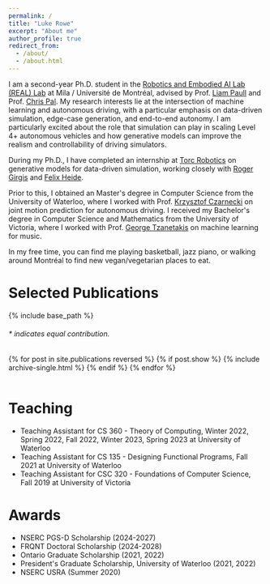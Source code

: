 ```yaml
---
permalink: /
title: "Luke Rowe"
excerpt: "About me"
author_profile: true
redirect_from: 
  - /about/
  - /about.html
---
```


I am a second-year Ph.D. student in the [Robotics and Embodied AI Lab (REAL) Lab](https://montrealrobotics.ca) at Mila / Université de Montréal, advised by Prof. [Liam Paull](https://liampaull.ca) and Prof. [Chris Pal](https://sites.google.com/view/christopher-pal). 
My research interests lie at the intersection of machine learning and autonomous driving, with a particular emphasis on data-driven simulation, edge-case generation, and end-to-end autonomy. I am particularly excited about the role that simulation can play in scaling Level 4+ autonomous vehicles and how generative models can improve the realism and controllability of driving simulators.

During my Ph.D., I have completed an internship at [Torc Robotics](https://torc.ai) on generative models for data-driven simulation, working closely with [Roger Girgis](https://www.linkedin.com/in/roger-girgis-a46b959b/?originalSubdomain=ca) and [Felix Heide](https://www.cs.princeton.edu/~fheide/). 


Prior to this, I obtained an Master's degree in Computer Science from the University of Waterloo, where I worked with Prof. [Krzysztof Czarnecki](https://uwaterloo.ca/electrical-computer-engineering/profile/k2czarne) on joint motion prediction for autonomous driving. I received my Bachelor's degree in Computer Science and Mathematics from the University of Victoria, where I worked with Prof. [George Tzanetakis](http://webhome.csc.uvic.ca/~gtzan/index.html) on machine learning for music.

In my free time, you can find me playing basketball, jazz piano, or walking around Montréal to find new vegan/vegetarian places to eat.

# Selected Publications 

{% include base_path %}

<h6>* indicates equal contribution. </h6>

<table style="width:100%;border:0px;border-spacing:0px;border-collapse:separate;margin-right:auto;margin-left:auto;">
<tbody>
  {% for post in site.publications reversed %}
    {% if post.show %}
      {% include archive-single.html %}
    {% endif %}
  {% endfor %}
</tbody>
</table>

# Teaching

* Teaching Assistant for CS 360 - Theory of Computing, Winter 2022, Spring 2022, Fall 2022, Winter 2023, Spring 2023 at University of Waterloo
* Teaching Assistant for CS 135 - Designing Functional Programs, Fall 2021 at University of Waterloo
* Teaching Assistant for CSC 320 - Foundations of Computer Science, Fall 2019 at University of Victoria

# Awards

* NSERC PGS-D Scholarship (2024-2027)
* FRQNT Doctoral Scholarship (2024-2028)
* Ontario Graduate Scholarship (2021, 2022)
* President's Graduate Scholarship, University of Waterloo  (2021, 2022)
* NSERC USRA (Summer 2020)
